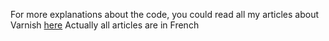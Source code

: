 For more explanations about the code, you could read all my articles about Varnish [here](https://tutoandco.colas-delmas.fr/category/software/varnish/) 
Actually all articles are in French